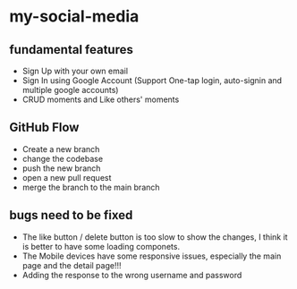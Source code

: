 # my-social-media

## fundamental features
- Sign Up with your own email
- Sign In using Google Account (Support One-tap login, auto-signin and multiple google accounts)
- CRUD moments and Like others' moments

## GitHub Flow
- Create a new branch
- change the codebase
- push the new branch
- open a new pull request
- merge the branch to the main branch

## bugs need to be fixed
- The like button / delete button is too slow to show the changes, I think it is better to have some loading componets. 
- The Mobile devices have some responsive issues, especially the main page and the detail page!!!
- Adding the response to the wrong username and password